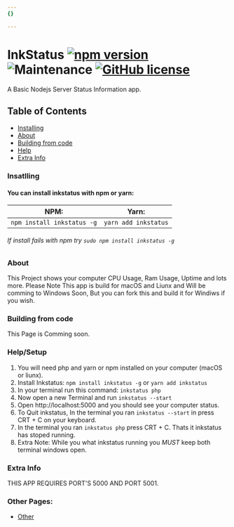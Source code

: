 ```yaml
---
{}

---
```

# InkStatus [![npm version](https://badge.fury.io/js/inkstatus.svg)](https://badge.fury.io/js/inkstatus) ![Maintenance](https://img.shields.io/maintenance/yes/2020) [![GitHub license](https://img.shields.io/github/license/Lucaslah/InkStatus)](https://github.com/Lucaslah/InkStatus/blob/master/LICENSE)
A Basic Nodejs Server Status Information app.

## Table of Contents
- [Installing](#Insatlling)
- [About](#about)
- [Building from code](#Building-from-code)
- [Help](#help/setup)
- [Extra Info](#extra-info)


### Insatlling
#### You can install inkstatus with npm or yarn:
NPM:|Yarn:|
|---|---|
|`npm install inkstatus -g`|`yarn add inkstatus`|
###### If install fails with npm try `sudo npm install inkstatus -g`
### About
This Project shows your computer CPU Usage, Ram Usage, Uptime and lots more.
Please Note This app is build for macOS and Liunx and Will be comming to Windows Soon, But you can fork this and build it for Windiws if you wish.


### Building from code
This Page is Comming soon.

### Help/Setup
1. You will need php and yarn or npm installed on your computer (macOS or liunx).
2. Install Inkstatus: `npm install inkstatus -g` or `yarn add inkstatus`
3. In your terminal run this command: `inkstatus php`
4. Now open a new Terminal and run `inkstatus --start` 
5. Open http://localhost:5000 and you should see your computer status.
6. To Quit inkstatus, In the terminal you ran `inkstatus --start` in press CRT + C on your keyboard.
7.  In the terminal you ran `inkstatus php` press CRT + C. Thats it inkstatus has stoped running.
8.  Extra Note: While you what inkstatus running you *MUST* keep both terminal windows open.

### Extra Info
THIS APP REQUIRES PORT'S 5000 AND PORT 5001.

### Other Pages:
- [Other](other.html)
